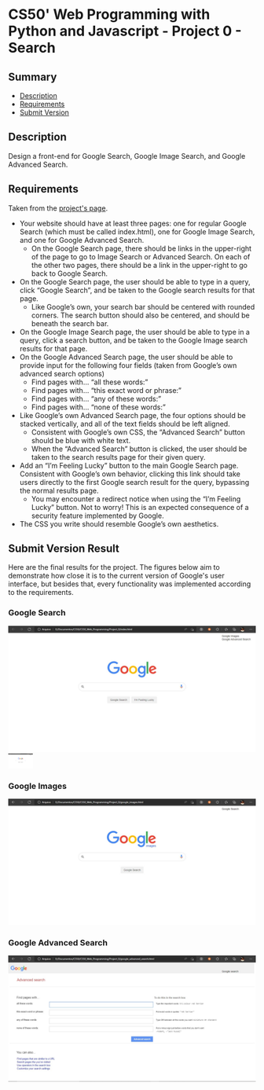 # CS50' Web Programming with Python and Javascript - Project 0 - Search

## Summary
- [Description](#description)
- [Requirements](#requirements)
- [Submit Version](#submit-version-result)

## Description
Design a front-end for Google Search, Google Image Search, and Google Advanced Search.

## Requirements
Taken from the [project's page](https://cs50.harvard.edu/web/2020/projects/0/search/).
- Your website should have at least three pages: one for regular Google Search (which must be called index.html), one for Google Image Search, and one for Google Advanced Search.
    - On the Google Search page, there should be links in the upper-right of the page to go to Image Search or Advanced Search. On each of the other two pages, there should be a link in the upper-right to go back to Google Search.
- On the Google Search page, the user should be able to type in a query, click “Google Search”, and be taken to the Google search results for that page.
    - Like Google’s own, your search bar should be centered with rounded corners. The search button should also be centered, and should be beneath the search bar.
- On the Google Image Search page, the user should be able to type in a query, click a search button, and be taken to the Google Image search results for that page.
- On the Google Advanced Search page, the user should be able to provide input for the following four fields (taken from Google’s own advanced search options)
    - Find pages with… “all these words:”
    - Find pages with… “this exact word or phrase:”
    - Find pages with… “any of these words:”
    - Find pages with… “none of these words:”
- Like Google’s own Advanced Search page, the four options should be stacked vertically, and all of the text fields should be left aligned.
    - Consistent with Google’s own CSS, the “Advanced Search” button should be blue with white text.
    - When the “Advanced Search” button is clicked, the user should be taken to the search results page for their given query.
- Add an “I’m Feeling Lucky” button to the main Google Search page. Consistent with Google’s own behavior, clicking this link should take users directly to the first Google search result for the query, bypassing the normal results page.
    - You may encounter a redirect notice when using the “I’m Feeling Lucky” button. Not to worry! This is an expected consequence of a security feature implemented by Google.
- The CSS you write should resemble Google’s own aesthetics.

## Submit Version Result
Here are the final results for the project. The figures below aim to demonstrate how close it is to the current version of Google's user interface, but besides that, every functionality was implemented according to the requirements.

### Google Search

![google search](/examples/index.jpg)
<img alt="google search" src="/examples/index.jpg" width="50px" height="30px" >

### Google Images

![google search](/examples/images.jpg)

### Google Advanced Search
![google search](/examples/advanced_search.jpg)

